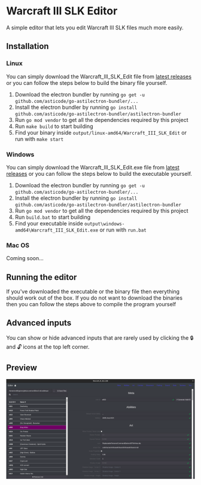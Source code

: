 # Warcraft III SLK Editor

A simple editor that lets you edit Warcraft III SLK files much more easily.

## Installation

### Linux

You can simply download the Warcraft_III_SLK_Edit file from [latest releases](https://github.com/runi95/wc3-slk-edit-electron/releases/latest) or you can follow the steps below to build the binary file yourself.
1. Download the electron bundler by running `go get -u github.com/asticode/go-astilectron-bundler/...`
2. Install the electron bundler by running `go install github.com/asticode/go-astilectron-bundler/astilectron-bundler
`
3. Run `go mod vendor` to get all the dependencies required by this project
4. Run `make build` to start building
5. Find your binary inside `output/linux-amd64/Warcraft_III_SLK_Edit` or run with `make start`

### Windows

You can simply download the Warcraft_III_SLK_Edit.exe file from [latest releases](https://github.com/runi95/wc3-slk-edit-electron/releases/latest) or you can follow the steps below to build the executable yourself.
1. Download the electron bundler by running `go get -u github.com/asticode/go-astilectron-bundler/...`
2. Install the electron bundler by running `go install github.com/asticode/go-astilectron-bundler/astilectron-bundler
`
3. Run `go mod vendor` to get all the dependencies required by this project
4. Run `build.bat` to start building
5. Find your executable inside `output\windows-amd64\Warcraft_III_SLK_Edit.exe` or run with `run.bat`

### Mac OS

Coming soon...

## Running the editor

If you've downloaded the executable or the binary file then everything should work out of the box. If you do not want to download the binaries then you can follow the steps above to compile the program yourself

## Advanced inputs

You can show or hide advanced inputs that are rarely used by clicking the :lock: and :unlock: icons at the top left corner.

## Preview

![Preview Image](/images/Preview-Image-1.png)
